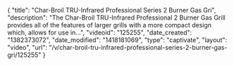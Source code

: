 {
    "title": "Char-Broil TRU-Infrared Professional Series 2 Burner Gas Gri",
    "description": "The Char-Broil TRU-Infrared Professional 2 Burner Gas Grill provides all of the features of larger grills with a more compact design which, allows for use in...",
    "videoid": "125255",
    "date_created": "1382373072",
    "date_modified": "1418181069",
    "type": "captivate",
    "layout": "video",
    "url": "\/v\/char-broil-tru-infrared-professional-series-2-burner-gas-gri\/125255"
}